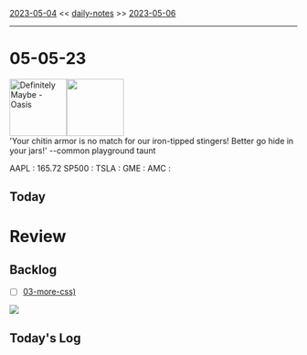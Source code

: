 [2023-05-04](daily_notes/2023-05-04) << [daily-notes](notes/daily-notes.md) >> [2023-05-06](daily_notes/2023-05-06)

---
# 05-05-23
<a href='spotify:album:3LzKUdUTdJb6P7xGN6SotC'><img src='https://i.scdn.co/image/49ff564a0d849ae0e0ce7197a7470a8a07978bc4' alt='Definitely Maybe - Oasis' height=100></a><img src='https://imgs.xkcd.com/comics/college_knowledge.png' height=100>
<br>'Your chitin armor is no match for our iron-tipped stingers! Better go hide in your jars!' --common playground taunt

AAPL : 165.72 
SP500 : 
TSLA :
GME :
AMC :

## Today



# Review


## Backlog
- [ ] [03-more-css)](notes/03-more-css.md)

![](https://i.imgur.com/N8S8mAZ.png)
## Today's Log
